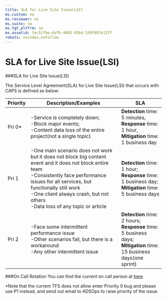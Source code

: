 ```yaml
---
title: SLA for Live Site Issue(LSI)
ms.custom: na
ms.reviewer: na
ms.suite: na
ms.tgt_pltfrm: na
ms.assetid: fec51fbe-6afb-4603-93b4-159f997e137f
robots: noindex,nofollow
---
```

# SLA for Live Site Issue(LSI)

###SLA for Live Site Issue(LSI)

The Service Level Agreement(SLA) for Live Site Issue(LSI) that occurs with CAPS is defined as below: 


Priority  |Description/Examples  |SLA  
---------|---------|---------
Pri 0*     |  -Service is completely down; <br/>-Block major events; <br/>-Content data loss of the entire project(not a single topic)       |    **Detection** time: 5 minutes, <br/>**Response** time: 1 hour, <br/>**Mitigation** time: 1 business day    
Pri 1    | -One main scenario does not work but it does not block big content event and it does not block entire team <br/>-Consistently face performance issues for all services, but functionally still work <br/>-One client always crash, but not others  <br/> -Data loss of any topic or article    |   **Detection** time: 1 hour; <br/>**Response** time: 1 business day; <br/>**Mitigation** time: 5 business days        
Pri 2        | -Face some intermittent performance issue <br/>-Other scenarios fail, but there is a workaround  <br/> -Any other intermittent issue   |  **Detection** time: 2 hours; <br/>**Response** time: 5 business days; <br/>**Mitigation** time: 15 business days(one sprint)          
        
###On Call Rotation
You can find the current on call person at [here](https://icm.ad.msft.net/imp/CurrentOnCall.aspx?teamId=0&tenantId=20342&incdep=0&incvirt=1&mode=chain)

*Note that the current TFS does not allow enter Priority 0 bug and please use P1 instead, and send out email to ADSOps to raise priority of the issue.